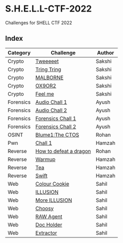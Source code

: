 # S.H.E.L.L-CTF-2022

Challenges for SHELL CTF 2022

## Index

| Category  | Challenge                                                            | Author | 
| --------- | -------------------------------------------------------------------- |------- |
| Crypto    | [Tweeeeet](crypto/Tweeeeet)                                          | Sakshi |
| Crypto    | [Tring Tring](crypto/Tring%20Tring)                                  | Sakshi |
| Crypto    | [MALBORNE](crypto/MALBORNE)                                          | Sakshi |
| Crypto    | [OX9OR2](crypto/OX9OR2)                                              | Sakshi |
| Crypto    | [Feel me](crypto/Feel%20me)                                          | Sakshi |
| Forensics | [Audio Chall 1](Forensics/audio%20chall%201)                         | Ayush  |
| Forensics | [Audio Chall 2](Forensics/audio%20chall%202)                         | Ayush  |
| Forensics | [Forensics Chall 1](Forensics/forensics%20chall%201)                 | Ayush  |
| Forensics | [Forensics Chall 2](Forensics/forensics%20chall%202)                 | Ayush  |
| OSINT     | [Blume1:The CTOS](OSINT/Blume1:The%20CTOS)                           | Rohan  |
| Pwn       | [Chall 1](pwn/chall1)                                                | Hamzah |
| Reverse   | [How to defeat a dragon](rev/How%20to%20defeat%20a%20dragon)         | Rohan  |
| Reverse   | [Warmup](rev/warmup)                                                 | Hamzah |
| Reverse   | [Tea](rev/tea)                                                       | Hamzah |
| Reverse   | [Swift](rev/swift)                                                   | Hamzah |
| Web       | [Colour Cookie](web/Colour%20Cookie)                                 | Sahil  |
| Web       | [ILLUSION](web/ILLUSION)                                             | Sahil  |
| Web       | [More ILLUSION](web/More%20ILLUSION)                                 | Sahil  |
| Web       | [Choosy](web/Choosy)                                                 | Sahil  |
| Web       | [RAW Agent](web/RAW%20Agent)                                         | Sahil  |
| Web       | [Doc Holder](web/Doc%20Holder)                                       | Sahil  |
| Web       | [Extractor](web/Extractor)                                           | Sahil  |


